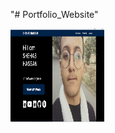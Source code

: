 "# Portfolio_Website" 
<br/>

<img src = "https://github.com/shehabhassan/Portfolio_Website/blob/main/1.png" height = "150" width = "150" />
